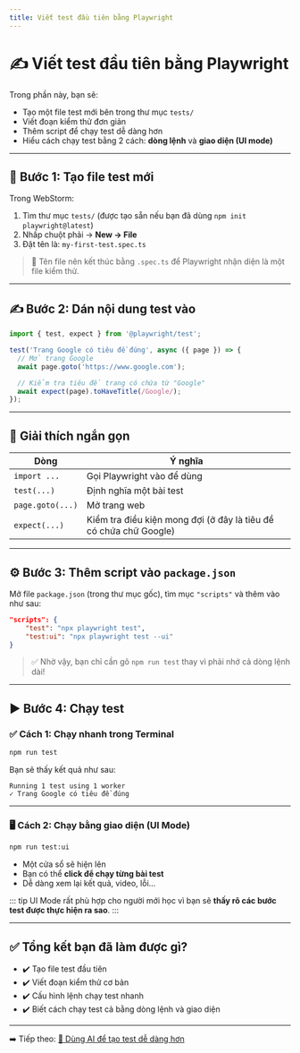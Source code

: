 ```yaml
---
title: Viết test đầu tiên bằng Playwright
---
```


# ✍️ Viết test đầu tiên bằng Playwright

Trong phần này, bạn sẽ:

- Tạo một file test mới bên trong thư mục `tests/`
- Viết đoạn kiểm thử đơn giản
- Thêm script để chạy test dễ dàng hơn
- Hiểu cách chạy test bằng 2 cách: **dòng lệnh** và **giao diện (UI mode)**

---

## 📄 Bước 1: Tạo file test mới

Trong WebStorm:

1. Tìm thư mục `tests/` (được tạo sẵn nếu bạn đã dùng `npm init playwright@latest`)
2. Nhấp chuột phải → **New → File**
3. Đặt tên là: `my-first-test.spec.ts`

> 📌 Tên file nên kết thúc bằng `.spec.ts` để Playwright nhận diện là một file kiểm thử.

---

## ✍️ Bước 2: Dán nội dung test vào

```ts
import { test, expect } from '@playwright/test';

test('Trang Google có tiêu đề đúng', async ({ page }) => {
  // Mở trang Google
  await page.goto('https://www.google.com');

  // Kiểm tra tiêu đề trang có chứa từ "Google"
  await expect(page).toHaveTitle(/Google/);
});
```

---

## 🧠 Giải thích ngắn gọn

| Dòng             | Ý nghĩa                                                           |
|------------------|-------------------------------------------------------------------|
| `import ...`     | Gọi Playwright vào để dùng                                        |
| `test(...)`      | Định nghĩa một bài test                                           |
| `page.goto(...)` | Mở trang web                                                      |
| `expect(...)`    | Kiểm tra điều kiện mong đợi (ở đây là tiêu đề có chứa chữ Google) |

---

## ⚙️ Bước 3: Thêm script vào `package.json`

Mở file `package.json` (trong thư mục gốc), tìm mục `"scripts"` và thêm vào như sau:

```json
"scripts": {
    "test": "npx playwright test",
    "test:ui": "npx playwright test --ui"
}
```

> ✅ Nhờ vậy, bạn chỉ cần gõ `npm run test` thay vì phải nhớ cả dòng lệnh dài!

---

## ▶️ Bước 4: Chạy test

### ✅ Cách 1: Chạy nhanh trong Terminal

```bash
npm run test
```

Bạn sẽ thấy kết quả như sau:

```
Running 1 test using 1 worker
✓ Trang Google có tiêu đề đúng
```

---

### 🖥️ Cách 2: Chạy bằng giao diện (UI Mode)

```bash
npm run test:ui
```

- Một cửa sổ sẽ hiện lên
- Bạn có thể **click để chạy từng bài test**
- Dễ dàng xem lại kết quả, video, lỗi...

::: tip
UI Mode rất phù hợp cho người mới học vì bạn sẽ **thấy rõ các bước test được thực hiện ra sao**.
:::

---

## ✅ Tổng kết bạn đã làm được gì?

- ✔️ Tạo file test đầu tiên
- ✔️ Viết đoạn kiểm thử cơ bản
- ✔️ Cấu hình lệnh chạy test nhanh
- ✔️ Biết cách chạy test cả bằng dòng lệnh và giao diện

---

➡️ Tiếp theo: [🤖 Dùng AI để tạo test dễ dàng hơn](./ai-assist.md)
